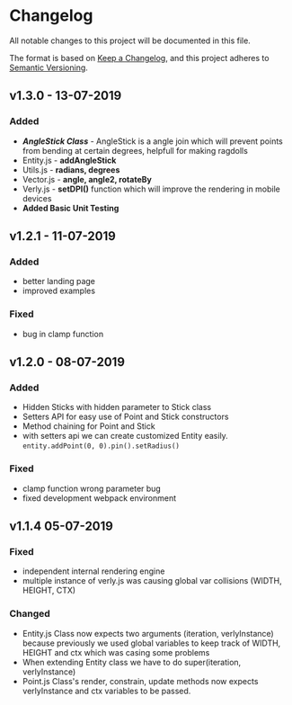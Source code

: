 # Changelog

All notable changes to this project will be documented in this file.

The format is based on [Keep a Changelog](https://keepachangelog.com/en/1.0.0/),
and this project adheres to [Semantic Versioning](https://semver.org/spec/v2.0.0.html).

## v1.3.0 - 13-07-2019

### Added
- ***AngleStick Class*** - AngleStick is a angle join which will prevent points from bending at certain degrees, helpfull for making ragdolls
- Entity.js - **addAngleStick**
- Utils.js - **radians, degrees**
- Vector.js - **angle, angle2, rotateBy**
- Verly.js - **setDPI()** function which will improve the rendering in mobile devices
- **Added Basic Unit Testing**

## v1.2.1 - 11-07-2019

### Added

- better landing page
- improved examples

### Fixed

- bug in clamp function

## v1.2.0 - 08-07-2019

### Added

- Hidden Sticks with hidden parameter to Stick class
- Setters API for easy use of Point and Stick constructors
- Method chaining for Point and Stick
- with setters api we can create customized Entity easily. `entity.addPoint(0, 0).pin().setRadius()`

### Fixed

- clamp function wrong parameter bug
- fixed development webpack environment

## v1.1.4 05-07-2019

### Fixed

- independent internal rendering engine
- multiple instance of verly.js was causing global var collisions (WIDTH, HEIGHT, CTX)

### Changed

- Entity.js Class now expects two arguments (iteration, verlyInstance) because previously we used global variables to keep track of WIDTH, HEIGHT and ctx which was casing some problems
- When extending Entity class we have to do super(iteration, verlyInstance)
- Point.js Class's render, constrain, update methods now expects verlyInstance and ctx variables to be passed.
